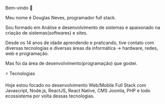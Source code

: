 Bem-vindo 👋


Meu nome é Douglas Neves, programador full stack.



Sou formado em Análise e desenvolvimento de sistemas e apaixonado na criação de sistemas(softwares) e sites.



Desde os 14 anos de idade aprendendo e praticando, tive contato com diversas tecnologias e diversas áreas da informática -> hardware, redes, web e programação.



Mas foi da área de desenvolvimento(programação) que gostei.



⚡ Tecnologias



Hoje estou focado no desenvolvimento Web/Mobile Full Stack com Javascript, Node.js, ReactJS, React Native, CMS Joomla, PHP e todo ecossistema por volta dessas tecnologias.
